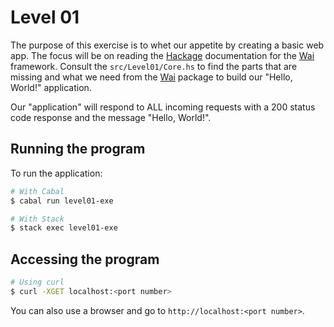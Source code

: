 # Level 01

The purpose of this exercise is to whet our appetite by creating a basic web
app. The focus will be on reading the [Hackage] documentation for the [Wai]
framework. Consult the ``src/Level01/Core.hs`` to find the parts that are
missing and what we need from the [Wai] package to build our "Hello, World!"
application.

Our "application" will respond to ALL incoming requests with a 200 status code
response and the message "Hello, World!".

[Hackage]: (https://hackage.haskell.org/)
[Wai]: (https://hackage.haskell.org/package/wai)

## Running the program

To run the application:

```bash
# With Cabal
$ cabal run level01-exe

# With Stack
$ stack exec level01-exe
```

## Accessing the program

```bash
# Using curl
$ curl -XGET localhost:<port number>
```

You can also use a browser and go to ``http://localhost:<port number>``.
